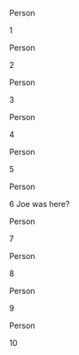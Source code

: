 Person

1



Person

2



Person

3



Person

4



Person

5



Person

6
Joe was here?


Person

7



Person

8



Person

9



Person

10



